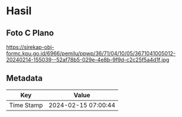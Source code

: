 # Hasil

## Foto C Plano

https://sirekap-obj-formc.kpu.go.id/6966/pemilu/ppwp/36/71/04/10/05/3671041005012-20240214-155039--52af78b5-029e-4e8b-9f9d-c2c25f5a4d1f.jpg


## Metadata

| Key        | Value               |
| ---------- | ------------------- |
| Time Stamp | 2024-02-15 07:00:44 |



